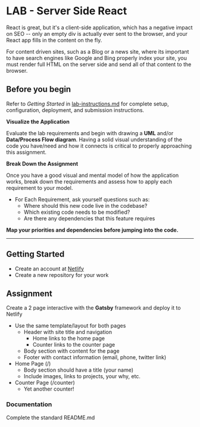 # LAB - Server Side React

React is great, but it's a client-side application, which has a negative impact on SEO -- only an empty div is actually ever sent to the browser, and your React app fills in the content on the fly.

For content driven sites, such as a Blog or a news site, where its important to have search engines like Google and Bing  properly index your site, you must render full HTML on the server side and send all of that content to the browser.

## Before you begin
Refer to *Getting Started*  in [lab-instructions.md](../../../reference/submission-instructions/labs.md) for complete setup, configuration, deployment, and submission instructions.

**Visualize the Application**

Evaluate the lab requirements and begin with drawing a **UML** and/or **Data/Process Flow diagram**.  Having a solid visual understanding of the code you have/need and how it connects is critical to properly approaching this assignment.

**Break Down the Assignment**

Once you have a good visual and mental model of how the application works, break down the requirements and assess how to apply each requirement to your model.

 * For Each Requirement, ask yourself questions such as:
   * Where should this new code live in the codebase?
   * Which existing code needs to be modified?
   * Are there any dependencies that this feature requires

**Map your priorities and dependencies before jumping into the code.**

---

## Getting Started

* Create an account at [Netlify](https://www.netlify.com/)
* Create a new repository for your work

## Assignment
Create a 2 page interactive with the **Gatsby** framework and deploy it to Netlify 

* Use the same template/layout for both pages
  * Header with site title and navigation
    * Home links to the home page
    * Counter links to the counter page
  * Body section with content for the page
  * Footer with contact information (email, phone, twitter link)
* Home Page (/)
  * Body section should have a title (your name)
  * Include images, links to projects, your why, etc.
* Counter Page (/counter)
  * Yet another counter!
  
###  Documentation
Complete the standard README.md 

